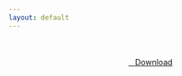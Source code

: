 ```yaml
---
layout: default
---
```


<br />

<br />

<center>
<a href="https://drive.google.com/uc?authuser=0&id=1v6U4U6ldxi3f6TmDwdV-J-7XUVbK-Qdx&export=download" class="hbt"><i class="fa fa-chevron-down" aria-hidden="true"></i>&nbsp; &nbsp;Download</a>
</center><br />

<br />
